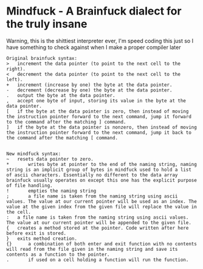 # Mindfuck - A Brainfuck dialect for the truly insane

Warning, this is the shittiest interpreter ever, I'm speed coding this just so I have something to check against when I make a proper compiler later

    Original brainfuck syntax:
    > 	increment the data pointer (to point to the next cell to the right).
    < 	decrement the data pointer (to point to the next cell to the left).
    + 	increment (increase by one) the byte at the data pointer.
    - 	decrement (decrease by one) the byte at the data pointer.
    . 	output the byte at the data pointer.
    , 	accept one byte of input, storing its value in the byte at the data pointer.
    [ 	if the byte at the data pointer is zero, then instead of moving the instruction pointer forward to the next command, jump it forward to the command after the matching ] command.
    ] 	if the byte at the data pointer is nonzero, then instead of moving the instruction pointer forward to the next command, jump it back to the command after the matching [ command.


    New mindfuck syntax:
    ~ 	resets data pointer to zero.
    *       writes byte at pointer to the end of the naming string, naming string is an implicit group of bytes in mindfuck used to hold a list of ascii characters. Essentially no different to the data array brainfuck usually operates on except this one has the explicit purpose of file handling.
    !       empties the naming string
    ;       a file name is taken from the naming string using ascii values. The value at our current pointer will be used as an index. The value at the given index from the given file will replace the value in the cell.
    : 	a file name is taken from the naming string using ascii values. The value at our current pointer will be appended to the given file.
    { 	creates a method stored at the pointer. Code written after here before exit is stored.
    } 	exits method creation.
    {}      a combination of both enter and exit function with no contents will read from the file given in the naming string and save its contents as a function to the pointer.
    .       if used on a cell holding a function will run the function.
